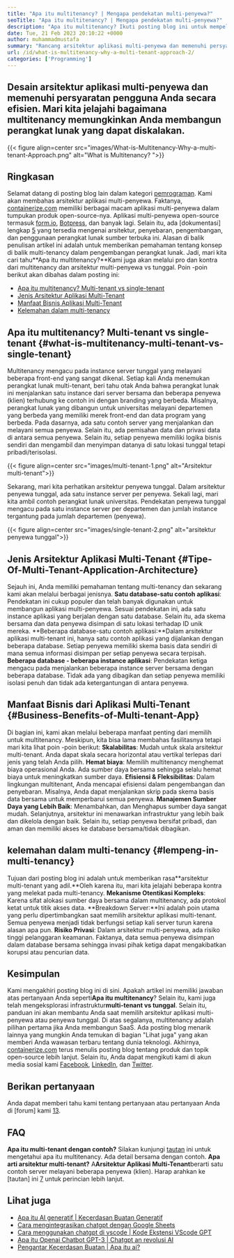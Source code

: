 ```yaml
---
title: "Apa itu multitenancy? | Mengapa pendekatan multi-penyewa?" 
seoTitle: "Apa itu multitenancy? | Mengapa pendekatan multi-penyewa?" 
description: "Apa itu multitenancy? Ikuti posting blog ini untuk mempelajari konsep aktual di balik multi-tenancy dan mulai membangun aplikasi multi-tenant yang dapat diskalakan." 
date: Tue, 21 Feb 2023 20:10:22 +0000
author: muhammadmustafa
summary: "Rancang arsitektur aplikasi multi-penyewa dan memenuhi persyaratan pengguna Anda secara efisien. Mari kita jelajahi bagaimana multitenancy memungkinkan Anda membangun perangkat lunak yang dapat diskalakan." 
url: /id/what-is-multitenancy-why-a-multi-tenant-approach-2/
categories: ['Programming']
---
```


## Desain arsitektur aplikasi multi-penyewa dan memenuhi persyaratan pengguna Anda secara efisien. Mari kita jelajahi bagaimana multitenancy memungkinkan Anda membangun perangkat lunak yang dapat diskalakan.

{{< figure align=center src="images/What-is-Multitenancy-Why-a-multi-tenant-Approach.png" alt="What is Multitenancy? ">}}


## Ringkasan
Selamat datang di posting blog lain dalam kategori [pemrograman][1]. Kami akan membahas arsitektur aplikasi multi-penyewa. Faktanya, [containerize.com][2] memiliki berbagai macam aplikasi multi-penyewa dalam tumpukan produk open-source-nya. Aplikasi multi-penyewa open-source termasuk [form.io][3], [Botpress][4], dan banyak lagi. Selain itu, ada [dokumentasi] lengkap [5] yang tersedia mengenai arsitektur, penyebaran, pengembangan, dan penggunaan perangkat lunak sumber terbuka ini. Alasan di balik penulisan artikel ini adalah untuk memberikan pemahaman tentang konsep di balik multi-tenancy dalam pengembangan perangkat lunak. Jadi, mari kita cari tahu**Apa itu multitenancy?**Kami juga akan melalui pro dan kontra dari multitenancy dan arsitektur multi-penyewa vs tunggal.
Poin -poin berikut akan dibahas dalam posting ini:
  * [Apa itu multitenancy? Multi-tenant vs single-tenant][6]
  * [Jenis Arsitektur Aplikasi Multi-Tenant][7]
  * [Manfaat Bisnis Aplikasi Multi-Tenant][8]
  * [Kelemahan dalam multi-tenancy][9]

## Apa itu multitenancy? Multi-tenant vs single-tenant {#what-is-multitenancy-multi-tenant-vs-single-tenant}
Multitenancy mengacu pada instance server tunggal yang melayani beberapa front-end yang sangat dikenal. Setiap kali Anda menemukan perangkat lunak multi-tenant, beri tahu otak Anda bahwa perangkat lunak ini menjalankan satu instance dari server bersama dan beberapa penyewa (klien) terhubung ke contoh ini dengan branding yang berbeda.
Misalnya, perangkat lunak yang dibangun untuk universitas melayani departemen yang berbeda yang memiliki merek front-end dan data program yang berbeda. Pada dasarnya, ada satu contoh server yang menjalankan dan melayani semua penyewa. Selain itu, ada pemisahan data dan privasi data di antara semua penyewa. Selain itu, setiap penyewa memiliki logika bisnis sendiri dan mengambil dan menyimpan datanya di satu lokasi tunggal tetapi pribadi/terisolasi.

{{< figure align=center src="images/multi-tenant-1.png" alt="Arsitektur multi-tenant">}}

Sekarang, mari kita perhatikan arsitektur penyewa tunggal. Dalam arsitektur penyewa tunggal, ada satu instance server per penyewa. Sekali lagi, mari kita ambil contoh perangkat lunak universitas. Pendekatan penyewa tunggal mengacu pada satu instance server per departemen dan jumlah instance tergantung pada jumlah departemen (penyewa).

{{< figure align=center src="images/single-tenant-2.png" alt="arsitektur penyewa tunggal">}}


## Jenis Arsitektur Aplikasi Multi-Tenant {#Tipe-Of-Multi-Tenant-Application-Architecture}
Sejauh ini, Anda memiliki pemahaman tentang multi-tenancy dan sekarang kami akan melalui berbagai jenisnya.
**Satu database-satu contoh aplikasi**: Pendekatan ini cukup populer dan telah banyak digunakan untuk membangun aplikasi multi-penyewa. Sesuai pendekatan ini, ada satu instance aplikasi yang berjalan dengan satu database. Selain itu, ada skema bersama dan data penyewa disimpan di satu lokasi terhadap ID unik mereka.
**Beberapa database-satu contoh aplikasi:**Dalam arsitektur aplikasi multi-tenant ini, hanya satu contoh aplikasi yang dijalankan dengan beberapa database. Setiap penyewa memiliki skema basis data sendiri di mana semua informasi disimpan per setiap penyewa secara terpisah.
**Beberapa database - beberapa instance aplikasi**: Pendekatan ketiga mengacu pada menjalankan beberapa instance server bersama dengan beberapa database. Tidak ada yang dibagikan dan setiap penyewa memiliki isolasi penuh dan tidak ada ketergantungan di antara penyewa.

## Manfaat Bisnis dari Aplikasi Multi-Tenant {#Business-Benefits-of-Multi-tenant-App}
Di bagian ini, kami akan melalui beberapa manfaat penting dari memilih untuk multitenancy. Meskipun, kita bisa lama membahas fasilitasnya tetapi mari kita lihat poin -poin berikut:
**Skalabilitas**: Mudah untuk skala arsitektur multi-tenant. Anda dapat skala secara horizontal atau vertikal terlepas dari jenis yang telah Anda pilih.
**Hemat biaya**: Memilih multitenancy menghemat biaya operasional Anda. Ada sumber daya bersama sehingga selalu hemat biaya untuk meningkatkan sumber daya.
**Efisiensi & Fleksibilitas**: Dalam lingkungan multitenant, Anda mencapai efisiensi dalam pengembangan dan penyebaran. Misalnya, Anda dapat menjalankan skrip pada skema basis data bersama untuk memperbarui semua penyewa.
**Manajemen Sumber Daya yang Lebih Baik**: Menambahkan, dan Menghapus sumber daya sangat mudah. Selanjutnya, arsitektur ini menawarkan infrastruktur yang lebih baik dan dikelola dengan baik. Selain itu, setiap penyewa bersifat pribadi, dan aman dan memiliki akses ke database bersama/tidak dibagikan.

## kelemahan dalam multi-tenancy {#lempeng-in-multi-tenancy}
Tujuan dari posting blog ini adalah untuk memberikan rasa**arsitektur multi-tenant yang adil.**Oleh karena itu, mari kita jelajahi beberapa kontra yang melekat pada multi-tenancy.
**Mekanisme Otentikasi Kompleks**: Karena sifat alokasi sumber daya bersama dalam multitenancy, ada protokol ketat untuk titik akses data.
**Breakdown Server:**Ini adalah poin utama yang perlu dipertimbangkan saat memilih arsitektur aplikasi multi-tenant. Semua penyewa menjadi tidak berfungsi setiap kali server turun karena alasan apa pun.
**Risiko Privasi**: Dalam arsitektur multi-penyewa, ada risiko tinggi pelanggaran keamanan. Faktanya, data semua penyewa disimpan dalam database bersama sehingga invasi pihak ketiga dapat mengakibatkan korupsi atau pencurian data.

## Kesimpulan
Kami mengakhiri posting blog ini di sini. Apakah artikel ini memiliki jawaban atas pertanyaan Anda seperti**Apa itu multitenancy**? Selain itu, kami juga telah mengeksplorasi infrastruktur**multi-tenant vs tunggal**. Selain itu, panduan ini akan membantu Anda saat memilih arsitektur aplikasi multi-penyewa atau penyewa tunggal. Di atas segalanya, multitenancy adalah pilihan pertama jika Anda membangun SaaS. Ada posting blog menarik lainnya yang mungkin Anda temukan di bagian "Lihat juga" yang akan memberi Anda wawasan terbaru tentang dunia teknologi.
Akhirnya, [containerize.com][2] terus menulis posting blog tentang produk dan topik open-source lebih lanjut. Selain itu, Anda dapat mengikuti kami di akun media sosial kami [Facebook][10], [LinkedIn][11], dan [Twitter][12].

## Berikan pertanyaan
Anda dapat memberi tahu kami tentang pertanyaan atau pertanyaan Anda di [forum] kami [13].

## FAQ
**Apa itu multi-tenant dengan contoh?**
Silakan kunjungi [tautan][6] ini untuk mengetahui apa itu multitenancy. Ada detail bersama dengan contoh.
**Apa arti arsitektur multi-tenant?**
A**Arsitektur Aplikasi Multi-Tenant**berarti satu contoh server melayani beberapa penyewa (klien). Harap arahkan ke [tautan] ini [7] untuk perincian lebih lanjut.

## Lihat juga
  * [Apa itu AI generatif | Kecerdasan Buatan Generatif][14]
  * [Cara mengintegrasikan chatgpt dengan Google Sheets][15]
  * [Cara menggunakan chatgpt di vscode | Kode Ekstensi VScode GPT][16]
  * [Apa itu Openai Chatbot GPT-3 | Chatgpt an revolusi AI][17]
  * [Pengantar Kecerdasan Buatan | Apa itu ai?][18]

  
[1]: https://blog.containerize.com/category/programming/
[2]: https://www.containerize.com/
[3]: https://products.containerize.com/form/formio/
[4]: https://products.containerize.com/live-chat/botpress/
[5]: https://products.containerize.com/
[6]: #What-is-Multitenancy-Multi-Tenant-vs-Single-Tenant
[7]: #Types-of-Multi-Tenant-Application-Architecture
[8]: #Business-Benefits-of-Multi-Tenant-App
[9]: #Drawbacks-in-Multi-Tenancy
[10]: https://web.facebook.com/containerize
[11]: https://www.linkedin.com/company/containerize/
[12]: https://twitter.com/containerize_co
[13]: https://forum.containerize.com/
[14]: https://blog.containerize.com/artificial-intelligence/what-is-generative-ai-generative-artificial-intelligence/
[15]: https://blog.containerize.com/artificial-intelligence/integrate-chatgpt-with-google-sheets/
[16]: https://blog.containerize.com/artificial-intelligence/how-to-use-chatgpt-in-vscode-the-vscode-extension-codegpt/
[17]: https://blog.containerize.com/artificial-intelligence/what-is-openai-chatbot-gpt-3-chatgpt-an-ai-revolution/
[18]: https://blog.containerize.com/artificial-intelligence/an-introduction-to-artificial-intelligence-what-is-ai/
